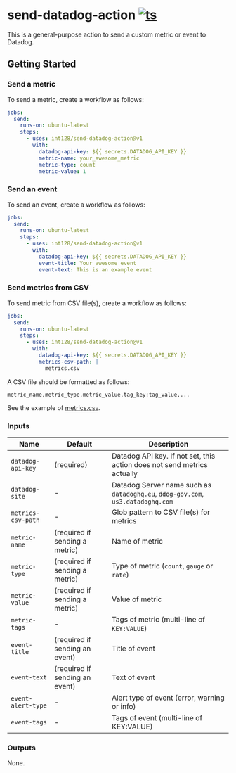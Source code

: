 # send-datadog-action [![ts](https://github.com/int128/send-datadog-action/actions/workflows/ts.yaml/badge.svg)](https://github.com/int128/send-datadog-action/actions/workflows/ts.yaml)

This is a general-purpose action to send a custom metric or event to Datadog.

## Getting Started

### Send a metric

To send a metric, create a workflow as follows:

```yaml
jobs:
  send:
    runs-on: ubuntu-latest
    steps:
      - uses: int128/send-datadog-action@v1
        with:
          datadog-api-key: ${{ secrets.DATADOG_API_KEY }}
          metric-name: your_awesome_metric
          metric-type: count
          metric-value: 1
```

### Send an event

To send an event, create a workflow as follows:

```yaml
jobs:
  send:
    runs-on: ubuntu-latest
    steps:
      - uses: int128/send-datadog-action@v1
        with:
          datadog-api-key: ${{ secrets.DATADOG_API_KEY }}
          event-title: Your awesome event
          event-text: This is an example event
```

### Send metrics from CSV

To send metric from CSV file(s), create a workflow as follows:

```yaml
jobs:
  send:
    runs-on: ubuntu-latest
    steps:
      - uses: int128/send-datadog-action@v1
        with:
          datadog-api-key: ${{ secrets.DATADOG_API_KEY }}
          metrics-csv-path: |
            metrics.csv
```

A CSV file should be formatted as follows:

```csv
metric_name,metric_type,metric_value,tag_key:tag_value,...
```

See the example of [metrics.csv](tests/fixtures/metrics.csv).

### Inputs

| Name               | Default                        | Description                                                                     |
| ------------------ | ------------------------------ | ------------------------------------------------------------------------------- |
| `datadog-api-key`  | (required)                     | Datadog API key. If not set, this action does not send metrics actually         |
| `datadog-site`     | -                              | Datadog Server name such as `datadoghq.eu`, `ddog-gov.com`, `us3.datadoghq.com` |
| `metrics-csv-path` | -                              | Glob pattern to CSV file(s) for metrics                                         |
| `metric-name`      | (required if sending a metric) | Name of metric                                                                  |
| `metric-type`      | (required if sending a metric) | Type of metric (`count`, `gauge` or `rate`)                                     |
| `metric-value`     | (required if sending a metric) | Value of metric                                                                 |
| `metric-tags`      | -                              | Tags of metric (multi-line of `KEY:VALUE`)                                      |
| `event-title`      | (required if sending an event) | Title of event                                                                  |
| `event-text`       | (required if sending an event) | Text of event                                                                   |
| `event-alert-type` | -                              | Alert type of event (error, warning or info)                                    |
| `event-tags`       | -                              | Tags of event (multi-line of KEY:VALUE)                                         |

### Outputs

None.

